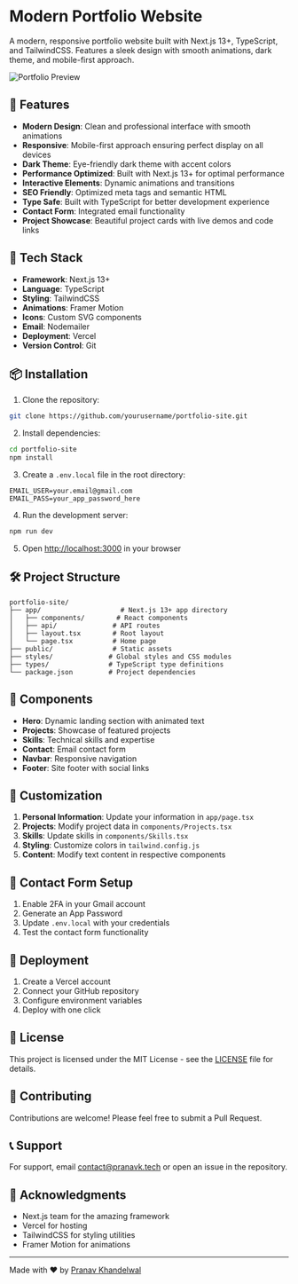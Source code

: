 # Modern Portfolio Website

A modern, responsive portfolio website built with Next.js 13+, TypeScript, and TailwindCSS. Features a sleek design with smooth animations, dark theme, and mobile-first approach.

![Portfolio Preview](public/preview.png)

## 🌟 Features

- **Modern Design**: Clean and professional interface with smooth animations
- **Responsive**: Mobile-first approach ensuring perfect display on all devices
- **Dark Theme**: Eye-friendly dark theme with accent colors
- **Performance Optimized**: Built with Next.js 13+ for optimal performance
- **Interactive Elements**: Dynamic animations and transitions
- **SEO Friendly**: Optimized meta tags and semantic HTML
- **Type Safe**: Built with TypeScript for better development experience
- **Contact Form**: Integrated email functionality
- **Project Showcase**: Beautiful project cards with live demos and code links

## 🚀 Tech Stack

- **Framework**: Next.js 13+
- **Language**: TypeScript
- **Styling**: TailwindCSS
- **Animations**: Framer Motion
- **Icons**: Custom SVG components
- **Email**: Nodemailer
- **Deployment**: Vercel
- **Version Control**: Git

## 📦 Installation

1. Clone the repository:
```bash
git clone https://github.com/yourusername/portfolio-site.git
```

2. Install dependencies:
```bash
cd portfolio-site
npm install
```

3. Create a `.env.local` file in the root directory:
```env
EMAIL_USER=your.email@gmail.com
EMAIL_PASS=your_app_password_here
```

4. Run the development server:
```bash
npm run dev
```

5. Open [http://localhost:3000](http://localhost:3000) in your browser

## 🛠️ Project Structure

```
portfolio-site/
├── app/                    # Next.js 13+ app directory
│   ├── components/        # React components
│   ├── api/              # API routes
│   ├── layout.tsx        # Root layout
│   └── page.tsx          # Home page
├── public/               # Static assets
├── styles/              # Global styles and CSS modules
├── types/               # TypeScript type definitions
└── package.json         # Project dependencies
```

## 📱 Components

- **Hero**: Dynamic landing section with animated text
- **Projects**: Showcase of featured projects
- **Skills**: Technical skills and expertise
- **Contact**: Email contact form
- **Navbar**: Responsive navigation
- **Footer**: Site footer with social links

## 🎨 Customization

1. **Personal Information**: Update your information in `app/page.tsx`
2. **Projects**: Modify project data in `components/Projects.tsx`
3. **Skills**: Update skills in `components/Skills.tsx`
4. **Styling**: Customize colors in `tailwind.config.js`
5. **Content**: Modify text content in respective components

## 📧 Contact Form Setup

1. Enable 2FA in your Gmail account
2. Generate an App Password
3. Update `.env.local` with your credentials
4. Test the contact form functionality

## 🚀 Deployment

1. Create a Vercel account
2. Connect your GitHub repository
3. Configure environment variables
4. Deploy with one click

## 📄 License

This project is licensed under the MIT License - see the [LICENSE](LICENSE) file for details.

## 🤝 Contributing

Contributions are welcome! Please feel free to submit a Pull Request.

## 📞 Support

For support, email contact@pranavk.tech or open an issue in the repository.

## 🙏 Acknowledgments

- Next.js team for the amazing framework
- Vercel for hosting
- TailwindCSS for styling utilities
- Framer Motion for animations

---

Made with ❤️ by [Pranav Khandelwal](https://pranavk.tech) 